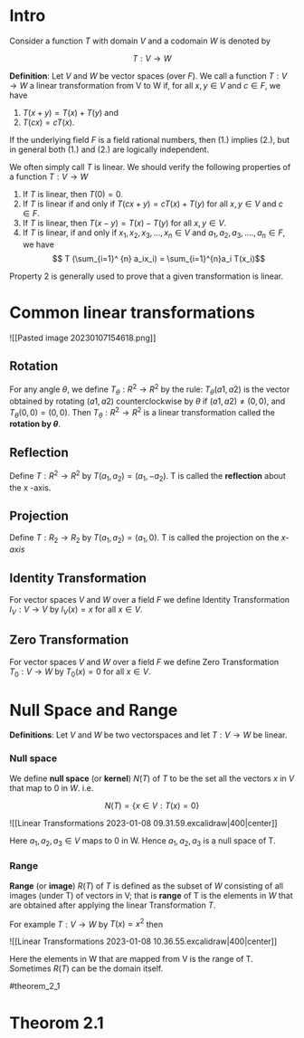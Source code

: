
# Intro

Consider a function $T$ with domain $V$ and a codomain $W$ is denoted by 

$$ T: V \rightarrow W $$

**Definition**: Let $V$ and $W$ be vector spaces (over $F$). We call a function $T: V \rightarrow W$ a linear transformation from V to W if, for all $x, y \in V$ and $c \in F$, we have

1. $T(x+y) = T(x) + T(y)$ and
2. $T(cx) = cT(x)$.

If the underlying field $F$ is a field rational numbers, then (1.) implies (2.), but in general both  (1.) and (2.) are logically independent.

We often simply call $T$ is linear. We should verify the following properties of a function $T: V \rightarrow W$

1. If $T$ is linear, then $T(0) =0$.
2. If $T$ is linear if and only if $T(cx +y) = cT(x) + T(y)$ for all $x, y \in V$ and $c \in F$.
3. If $T$ is linear, then $T(x-y) =T(x) - T(y)$ for all $x, y \in V$.
4. If $T$ is linear, if and only if $x_1,  x_2, x_3, ..., x_n \in V$ and $a_1, a_2, a_3, ...., a_n \in F$, we have $$ T (\sum_{i=1}^ {n} a_ix_i) = \sum_{i=1}^{n}a_i T(x_i)$$

Property 2 is generally used to prove that a given transformation is linear.


# Common linear transformations

![[Pasted image 20230107154618.png]]

## Rotation
For any angle $\theta$, we define $T_\theta: R^2 \rightarrow R^2$ by the rule: $T_\theta (a1,a2)$ is the vector obtained by rotating $(a1, a2)$ counterclockwise by $\theta$ if $(a1, a2) \not= (0, 0)$, and $T_\theta(0, 0) = (0, 0)$. Then $T_\theta: R^2 \rightarrow R^2$ is a linear transformation called the **rotation by $\theta$**.

## Reflection
Define $T: R^2 \rightarrow R^2$ by $T(a_1, a_2)=(a_1, −a_2)$. 
T is called the **reflection** about the x -axis.

## Projection
Define $T: R_2 \rightarrow R_2$ by $T(a_1, a_2)=(a_1, 0)$. T is called the projection on the *x-axis*

## Identity Transformation
For vector spaces $V$ and $W$ over a field $F$ we define Identity Transformation $I_V: V \rightarrow V$ by $I_V(x) = x$ for all $x \in V$. 

## Zero Transformation
For vector spaces $V$ and $W$ over a field $F$ we define Zero Transformation $T_0: V \rightarrow W$ by $T_0(x) = 0$ for all $x \in V$. 


# Null Space and Range

**Definitions**: Let $V$ and $W$ be two vectorspaces and let $T: V \rightarrow W$ be linear. 

### Null space
We define **null space** (or **kernel**) $N(T)$ of $T$ to be the set all the vectors $x$ in $V$ that map to $0$ in $W$. i.e. 

$$N(T) = \{ x \in V: T(x) = 0 \}$$

![[Linear Transformations 2023-01-08 09.31.59.excalidraw|400|center]]

Here $a_1, a_2, a_3 \in V$ maps to $0$ in W. Hence $a_1, a_2, a_3$ is a null space of T.

### Range
**Range** (or **image**) $R(T)$ of $T$ is defined as the subset of $W$ consisting of all images (under T) of vectors in V; that is **range** of T is the elements in $W$ that are obtained after applying the linear Transformation $T$.

For example $T: V \rightarrow W$ by $T(x) = x^2$ then

![[Linear Transformations 2023-01-08 10.36.55.excalidraw|400|center]]

Here the elements in W that are mapped from V is the range of T. Sometimes $R(T)$ can be the domain itself.


#theorem_2_1

# Theorom 2.1

